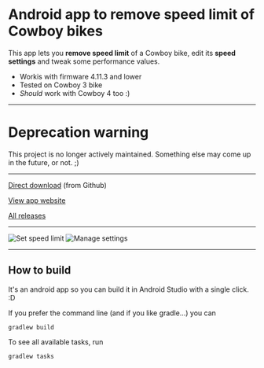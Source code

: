 # Android app to remove speed limit of Cowboy bikes

This app lets you **remove speed limit** of a Cowboy bike, edit its  **speed settings** and tweak some performance values. 

 - Workis with firmware 4.11.3 and lower
 - Tested on Cowboy 3 bike
 - *Should* work with Cowboy 4 too :)

---

# Deprecation warning

This project is no longer actively maintained. Something else may come up in the future, or not. ;)

---

[Direct download](https://github.com/hackboyMcHack/bronco/releases/download/version5/BroncoUnleashed50.apk) (from Github)

[View app website](https://hackboymchack.github.io/bronco/)

[All releases](https://github.com/hackboyMcHack/bronco/releases)

---

![Set speed limit](https://hackboymchack.github.io/bronco/files/30-speedsetting.png) ![Manage settings](https://hackboymchack.github.io/bronco/files/30-settings.png)

---

## How to build

It's an android app so you can build it in Android Studio with a single click. :D

If you prefer the command line (and if you like gradle...) you can

    gradlew build

To see all available tasks, run

    gradlew tasks
